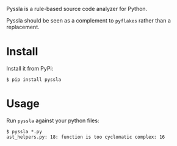 Pyssla is a rule-based source code analyzer for Python.

Pyssla should be seen as a complement to `pyflakes` rather than a
replacement.

# Install

Install it from PyPi:

    $ pip install pyssla

# Usage

Run `pyssla` against your python files:

    $ pyssla *.py
    ast_helpers.py: 18: function is too cyclomatic complex: 16

